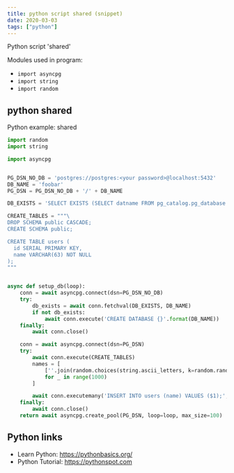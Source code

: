 ```yaml
---
title: python script shared (snippet)
date: 2020-03-03
tags: ["python"]
---
```

Python script 'shared'


Modules used in program: 
* `import asyncpg`
* `import string`
* `import random`

## python shared

Python example: shared

```python
import random
import string

import asyncpg


PG_DSN_NO_DB = 'postgres://postgres:<your password>@localhost:5432'
DB_NAME = 'foobar'
PG_DSN = PG_DSN_NO_DB + '/' + DB_NAME

DB_EXISTS = 'SELECT EXISTS (SELECT datname FROM pg_catalog.pg_database WHERE datname=$1)'

CREATE_TABLES = """\
DROP SCHEMA public CASCADE;
CREATE SCHEMA public;

CREATE TABLE users (
  id SERIAL PRIMARY KEY,
  name VARCHAR(63) NOT NULL
);
"""


async def setup_db(loop):
    conn = await asyncpg.connect(dsn=PG_DSN_NO_DB)
    try:
        db_exists = await conn.fetchval(DB_EXISTS, DB_NAME)
        if not db_exists:
            await conn.execute('CREATE DATABASE {}'.format(DB_NAME))
    finally:
        await conn.close()

    conn = await asyncpg.connect(dsn=PG_DSN)
    try:
        await conn.execute(CREATE_TABLES)
        names = [
            [''.join(random.choices(string.ascii_letters, k=random.randrange(10, 50)))]
            for _ in range(1000)
        ]

        await conn.executemany('INSERT INTO users (name) VALUES ($1);', names)
    finally:
        await conn.close()
    return await asyncpg.create_pool(PG_DSN, loop=loop, max_size=100)


```

## Python links

- Learn Python: https://pythonbasics.org/
- Python Tutorial: https://pythonspot.com
